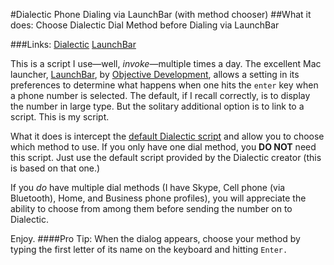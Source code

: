 #Dialectic Phone Dialing via LaunchBar (with method chooser)
##What it does: Choose Dialectic Dial Method before Dialing via LaunchBar

###Links:
[Dialectic](http://www.jonn8.com/dialectic/)
[LaunchBar](http://www.obdev.at/products/launchbar/index.html)

This is a script I use—well, *invoke*—multiple times a day. The excellent Mac launcher, [LaunchBar](http://www.obdev.at/launchbar/ "LaunchBar 6"), by [Objective Development](http://www.obdev.at/ "Objective Development"), allows a setting in its preferences to determine what happens when one hits the `enter` key when a phone number is selected. The default, if I recall correctly, is to display the number in large type. But the solitary additional option is to link to a script. This is my script.

What it does is intercept the [default Dialectic script](http://www.jonn8.com/dialectic/resources/) and allow you to choose which method to use. If you only have one dial method, you **DO NOT** need this script. Just use the default script provided by the Dialectic creator (this is based on that one.)

If you *do* have multiple dial methods (I have Skype, Cell phone (via Bluetooth), Home, and Business phone profiles), you will appreciate the ability to choose from among them before sending the number on to Dialectic.

Enjoy.
####Pro Tip: When the dialog appears, choose your method by typing the first letter of its name on the keyboard and hitting `Enter.`
